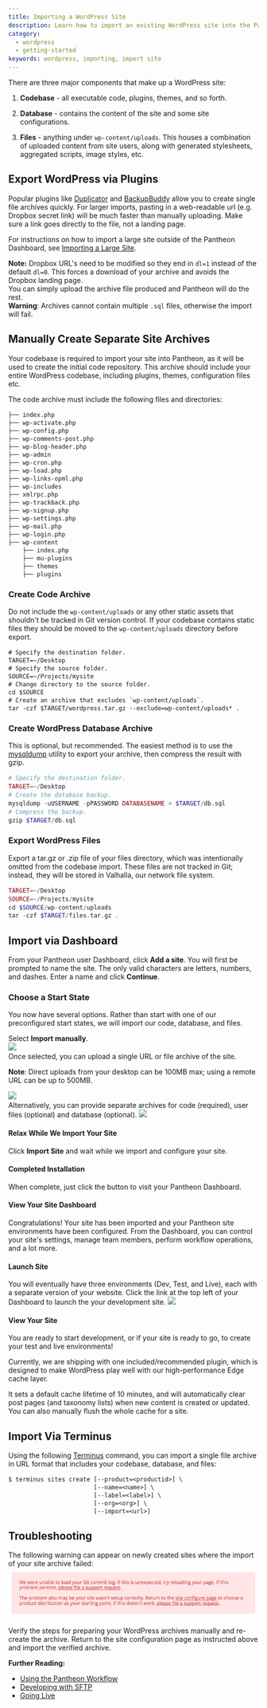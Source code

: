 ```yaml
---
title: Importing a WordPress Site
description: Learn how to import an existing WordPress site into the Pantheon Website Management Platform.
category:
  - wordpress
  - getting-started
keywords: wordpress, importing, import site
---
```


There are three major components that make up a WordPress site:

1. **Codebase** - all executable code, plugins, themes, and so forth.

2. **Database** - contains the content of the site and some site configurations.

3. **Files** - anything under `wp-content/uploads`. This houses a combination of uploaded content from site users, along with generated stylesheets, aggregated scripts, image styles, etc.


## Export WordPress via Plugins
Popular plugins like [Duplicator](/docs/articles/wordpress/clone-a-wordpress-site-with-duplicator-plugin/) and [BackupBuddy](http://ithemes.com/codex/page/BackupBuddy) allow you to create single file archives quickly. For larger imports, pasting in a web-readable url (e.g. Dropbox secret link) will be much faster than manually uploading. Make sure a link goes directly to the file, not a landing page.

For instructions on how to import a large site outside of the Pantheon Dashboard, see [Importing a Large Site](/docs/articles/sites/create/importing-a-large-site/).

<div class="alert alert-info" role="alert"> <strong>Note:</strong> Dropbox URL's need to be modified so they end in <code>dl=1</code> instead of the default <code>dl=0</code>. This forces a download of your archive and avoids the Dropbox landing page.</div>  
You can simply upload the archive file produced and Pantheon will do the rest.
<div class="alert alert-danger" role="alert">
<strong>Warning</strong>:  Archives cannot contain multiple <code>.sql</code> files, otherwise the import will fail.</div>


## Manually Create Separate Site Archives

Your codebase is required to import your site into Pantheon, as it will be used to create the initial code repository. This archive should include your entire WordPress codebase, including plugins, themes, configuration files etc.

The code archive must include the following files and directories:
```nohighlight
├── index.php
├── wp-activate.php
├── wp-config.php
├── wp-comments-post.php
├── wp-blog-header.php
├── wp-admin
├── wp-cron.php
├── wp-load.php
├── wp-links-opml.php
├── wp-includes
├── xmlrpc.php
├── wp-trackback.php
├── wp-signup.php
├── wp-settings.php
├── wp-mail.php
├── wp-login.php
├── wp-content
    ├── index.php
    ├── mu-plugins
    ├── themes
    ├── plugins
```
### Create Code Archive
Do not include the `wp-content/uploads` or any other static assets that shouldn't be tracked in Git version control. If your codebase contains static files they should be moved to the `wp-content/uploads` directory before export.

```
# Specify the destination folder.
TARGET=~/Desktop
# Specify the source folder.
SOURCE=~/Projects/mysite
# Change directory to the source folder.
cd $SOURCE
# Create an archive that excludes `wp-content/uploads`.
tar -czf $TARGET/wordpress.tar.gz --exclude=wp-content/uploads* .
```
### Create WordPress Database Archive

This is optional, but recommended. The easiest method is to use the [mysqldump](http://dev.mysql.com/doc/refman/5.5/en/mysqldump.html) utility to export your archive, then compress the result with gzip.
```php
# Specify the destination folder.
TARGET=~/Desktop
# Create the database backup.
mysqldump -uUSERNAME -pPASSWORD DATABASENAME > $TARGET/db.sql
# Compress the backup.
gzip $TARGET/db.sql
```
### Export WordPress Files
Export a tar.gz or .zip file of your files directory, which was intentionally omitted from the codebase import. These files are not tracked in Git; instead, they will be stored in Valhalla, our network file system.
```php
TARGET=~/Desktop
SOURCE=~/Projects/mysite
cd $SOURCE/wp-content/uploads
tar -czf $TARGET/files.tar.gz .
```

## Import via Dashboard

From your Pantheon user Dashboard, click **Add a site**. You will first be prompted to name the site. The only valid characters are letters, numbers, and dashes. Enter a name and click **Continue**.


### Choose a Start State
You now have several options. Rather than start with one of our preconfigured start states, we will import our code, database, and files.

Select **Import manually**.<br />
![](/source/docs/assets/images/desk_images/247521.png)  
Once selected, you can upload a single URL or file archive of the site.
<div class="alert alert-info" role="alert">
<strong>Note</strong>: Direct uploads from your desktop can be 100MB max; using a remote URL can be up to 500MB.</div>

![](/source/docs/assets/images/desk_images/259156.png)  
Alternatively, you can provide separate archives for code (required), user files (optional) and database (optional).
![](/source/docs/assets/images/desk_images/247522.png)

#### Relax While We Import Your Site
Click **Import Site** and wait while we import and configure your site.
#### Completed Installation
When complete, just click the button to visit your Pantheon Dashboard.
#### View Your Site Dashboard
Congratulations! Your site has been imported and your Pantheon site environments have been configured. From the Dashboard, you can control your site's settings, manage team members, perform workflow operations, and a lot more.
#### Launch Site
You will eventually have three environments (Dev, Test, and Live), each with a separate version of your website. Click the link at the top left of your Dashboard to launch the your development site.
![](/source/docs/assets/images/desk_images/247528.png)
#### View Your Site
You are ready to start development, or if your site is ready to go, to create your test and live environments!

Currently, we are shipping with one included/recommended plugin, which is designed to make WordPress play well with our high-performance Edge cache layer.

It sets a default cache lifetime of 10 minutes, and will automatically clear post pages (and taxonomy lists) when new content is created or updated. You can also manually flush the whole cache for a site.

## Import Via Terminus
Using the following [Terminus](https://github.com/pantheon-systems/cli) command, you can import a single file archive in URL format that includes your codebase, database, and files:
```nohighlight
$ terminus sites create [--product=<productid>] \  
                        [--name=<name>] \  
                        [--label=<label>] \  
                        [--org=<org>] \  
                        [--import=<url>]  
```


## Troubleshooting
The following warning can appear on newly created sites where the import of your site archive failed:
![Unable to Load Git History](/source/docs/assets/images/unable-to-load-git-history.png)

Verify the steps for preparing your WordPress archives manually and re-create the archive. Return to the site configuration page as instructed above and import the verified archive.

**Further Reading:**

- [Using the Pantheon Workflow](/docs/articles/sites/code/using-the-pantheon-workflow/)
- [Developing with SFTP](/docs/articles/sites/code/developing-directly-with-sftp-mode)
- [Going Live](/docs/articles/going-live)
